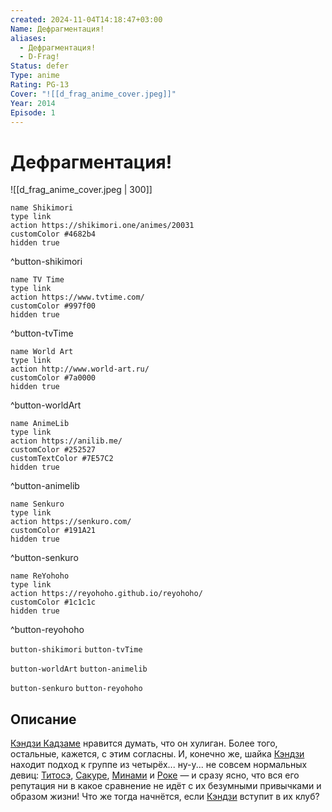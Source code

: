 ```yaml
---
created: 2024-11-04T14:18:47+03:00
Name: Дефрагментация!
aliases:
  - Дефрагментация!
  - D-Frag!
Status: defer
Type: anime
Rating: PG-13
Cover: "![[d_frag_anime_cover.jpeg]]"
Year: 2014
Episode: 1
---
```


# Дефрагментация!

![[d_frag_anime_cover.jpeg | 300]]

```button
name Shikimori
type link
action https://shikimori.one/animes/20031
customColor #4682b4
hidden true
```
^button-shikimori

```button
name TV Time
type link
action https://www.tvtime.com/
customColor #997f00
hidden true
```
^button-tvTime

```button
name World Art
type link
action http://www.world-art.ru/
customColor #7a0000
hidden true
```
^button-worldArt

```button
name AnimeLib
type link
action https://anilib.me/
customColor #252527
customTextColor #7E57C2
hidden true
```
^button-animelib

```button
name Senkuro
type link
action https://senkuro.com/
customColor #191A21
hidden true
```
^button-senkuro

```button
name ReYohoho
type link
action https://reyohoho.github.io/reyohoho/
customColor #1c1c1c
hidden true
```
^button-reyohoho

`button-shikimori` `button-tvTime`

`button-worldArt` `button-animelib`

`button-senkuro` `button-reyohoho`

## Описание

[Кэндзи Кадзаме](https://shikimori.one/characters/42633-kenji-kazama) нравится думать, что он хулиган. Более того, остальные, кажется, с этим согласны. И, конечно же, шайка [Кэндзи](https://shikimori.one/characters/42633-kenji-kazama) находит подход к группе из четырёх... ну-у... не совсем нормальных девиц: [Титосэ](https://shikimori.one/characters/42636-chitose-karasuyama), [Сакуре](https://shikimori.one/characters/42637-sakura-mizukami), [Минами](https://shikimori.one/characters/42638-minami-oosawa) и [Роке](https://shikimori.one/characters/z42634-roka-shibasaki) — и сразу ясно, что вся его репутация ни в какое сравнение не идёт с их безумными привычками и образом жизни! Что же тогда начнётся, если [Кэндзи](https://shikimori.one/characters/42633-kenji-kazama) вступит в их клуб?
